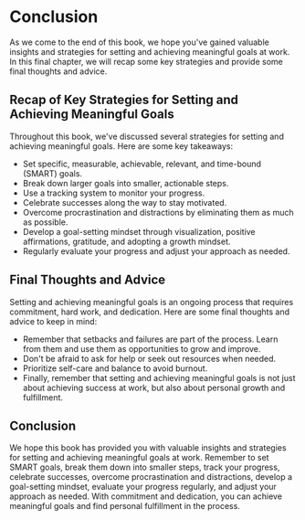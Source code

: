 # Conclusion

As we come to the end of this book, we hope you've gained valuable insights and strategies for setting and achieving meaningful goals at work. In this final chapter, we will recap some key strategies and provide some final thoughts and advice.

Recap of Key Strategies for Setting and Achieving Meaningful Goals
------------------------------------------------------------------

Throughout this book, we've discussed several strategies for setting and achieving meaningful goals. Here are some key takeaways:

* Set specific, measurable, achievable, relevant, and time-bound (SMART) goals.
* Break down larger goals into smaller, actionable steps.
* Use a tracking system to monitor your progress.
* Celebrate successes along the way to stay motivated.
* Overcome procrastination and distractions by eliminating them as much as possible.
* Develop a goal-setting mindset through visualization, positive affirmations, gratitude, and adopting a growth mindset.
* Regularly evaluate your progress and adjust your approach as needed.

Final Thoughts and Advice
-------------------------

Setting and achieving meaningful goals is an ongoing process that requires commitment, hard work, and dedication. Here are some final thoughts and advice to keep in mind:

* Remember that setbacks and failures are part of the process. Learn from them and use them as opportunities to grow and improve.
* Don't be afraid to ask for help or seek out resources when needed.
* Prioritize self-care and balance to avoid burnout.
* Finally, remember that setting and achieving meaningful goals is not just about achieving success at work, but also about personal growth and fulfillment.

Conclusion
----------

We hope this book has provided you with valuable insights and strategies for setting and achieving meaningful goals at work. Remember to set SMART goals, break them down into smaller steps, track your progress, celebrate successes, overcome procrastination and distractions, develop a goal-setting mindset, evaluate your progress regularly, and adjust your approach as needed. With commitment and dedication, you can achieve meaningful goals and find personal fulfillment in the process.
